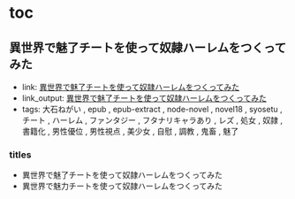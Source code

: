 # toc

## 異世界で魅了チートを使って奴隷ハーレムをつくってみた

- link: [異世界で魅了チートを使って奴隷ハーレムをつくってみた](%E7%95%B0%E4%B8%96%E7%95%8C%E3%81%A7%E9%AD%85%E4%BA%86%E3%83%81%E3%83%BC%E3%83%88%E3%82%92%E4%BD%BF%E3%81%A3%E3%81%A6%E5%A5%B4%E9%9A%B7%E3%83%8F%E3%83%BC%E3%83%AC%E3%83%A0%E3%82%92%E3%81%A4%E3%81%8F%E3%81%A3%E3%81%A6%E3%81%BF%E3%81%9F/)
- link_output: [異世界で魅了チートを使って奴隷ハーレムをつくってみた](../epub_out/%E7%95%B0%E4%B8%96%E7%95%8C%E3%81%A7%E9%AD%85%E4%BA%86%E3%83%81%E3%83%BC%E3%83%88%E3%82%92%E4%BD%BF%E3%81%A3%E3%81%A6%E5%A5%B4%E9%9A%B7%E3%83%8F%E3%83%BC%E3%83%AC%E3%83%A0%E3%82%92%E3%81%A4%E3%81%8F%E3%81%A3%E3%81%A6%E3%81%BF%E3%81%9F/)
- tags: 大石ねがい , epub , epub-extract , node-novel , novel18 , syosetu , チート , ハーレム , ファンタジー , フタナリキャラあり , レズ , 処女 , 奴隷 , 書籍化 , 男性優位 , 男性視点 , 美少女 , 自慰 , 調教 , 鬼畜 , 魅了

### titles

- 異世界で魅了チートを使って奴隷ハーレムをつくってみた
- 異世界で魅力チートを使って奴隷ハーレムをつくってみた
